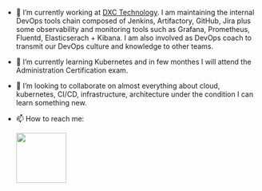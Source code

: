 

- 🔭 I’m currently working at [DXC Technology](https://www.dxc.technology). I am maintaining the internal DevOps tools chain composed of Jenkins, Artifactory, GitHub, Jira plus some observability and monitoring tools such as Grafana, Prometheus, Fluentd, Elasticserach + Kibana. I am also involved as DevOps coach to transmit our DevOps culture and knowledge to other teams.

- 🌱 I’m currently learning Kubernetes and in few monthes I will attend the Administration Certification exam.

- 👯 I’m looking to collaborate on almost everything about cloud, kubernetes, CI/CD, infrastructure, architecture under the condition I can learn something new.

- 📫 How to reach me: 

  <a href="https://www.linkedin.com/in/laurent-gil/?locale=en_US" target="_blank">
    <img src="https://www.anaf.fr/wp-content/uploads/2016/08/linkedin.jpg" width="100px" >
  </a>
